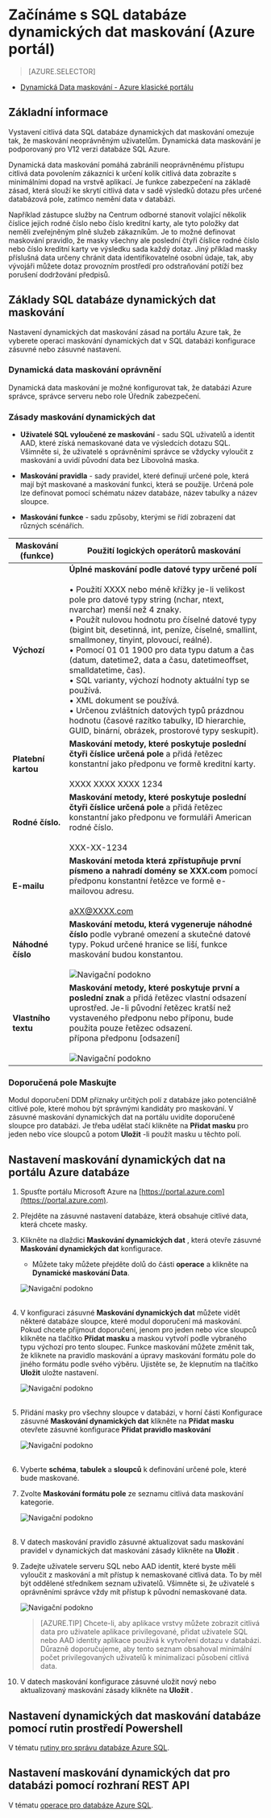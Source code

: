 <properties
   pageTitle="Začínáme s SQL databáze dynamických dat maskování (Azure portál)"
   description="Jak začít s SQL databáze dynamických dat maskování na portálu Azure"
   services="sql-database"
   documentationCenter=""
   authors="ronitr"
   manager="jhubbard"
   editor="v-romcal"/>

<tags
   ms.service="sql-database"
   ms.devlang="NA"
   ms.topic="article"
   ms.tgt_pltfrm="NA"
   ms.workload="data-services"
   ms.date="07/10/2016"
   ms.author="ronitr; ronmat; v-romcal; sstein"/>


# <a name="get-started-with-sql-database-dynamic-data-masking-azure-portal"></a>Začínáme s SQL databáze dynamických dat maskování (Azure portál)

> [AZURE.SELECTOR]
- [Dynamická Data maskování - Azure klasické portálu](sql-database-dynamic-data-masking-get-started-portal.md)

## <a name="overview"></a>Základní informace

Vystavení citlivá data SQL databáze dynamických dat maskování omezuje tak, že maskování neoprávněným uživatelům. Dynamická data maskování je podporovaný pro V12 verzi databáze SQL Azure.

Dynamická data maskování pomáhá zabránili neoprávněnému přístupu citlivá data povolením zákazníci k určení kolik citlivá data zobrazíte s minimálními dopad na vrstvě aplikací. Je funkce zabezpečení na základě zásad, která slouží ke skrytí citlivá data v sadě výsledků dotazu přes určené databázová pole, zatímco nemění data v databázi.

Například zástupce služby na Centrum odborné stanovit volající několik číslice jejich rodné číslo nebo číslo kreditní karty, ale tyto položky dat neměli zveřejněným plně služeb zákazníkům. Je to možné definovat maskování pravidlo, že masky všechny ale poslední čtyři číslice rodné číslo nebo číslo kreditní karty ve výsledku sada každý dotaz. Jiný příklad masky příslušná data určeny chránit data identifikovatelné osobní údaje, tak, aby vývojáři můžete dotaz provozním prostředí pro odstraňování potíží bez porušení dodržování předpisů.

## <a name="sql-database-dynamic-data-masking-basics"></a>Základy SQL databáze dynamických dat maskování

Nastavení dynamických dat maskování zásad na portálu Azure tak, že vyberete operaci maskování dynamických dat v SQL databázi konfigurace zásuvné nebo zásuvné nastavení.


### <a name="dynamic-data-masking-permissions"></a>Dynamická data maskování oprávnění

Dynamická data maskování je možné konfigurovat tak, že databázi Azure správce, správce serveru nebo role Úředník zabezpečení.

### <a name="dynamic-data-masking-policy"></a>Zásady maskování dynamických dat

* **Uživatelé SQL vyloučené ze maskování** - sadu SQL uživatelů a identit AAD, které získá nemaskované data ve výsledcích dotazu SQL. Všimněte si, že uživatelé s oprávněními správce se vždycky vyloučit z maskování a uvidí původní data bez Libovolná maska.

* **Maskování pravidla** - sady pravidel, které definují určené pole, která mají být maskované a maskování funkci, která se použije. Určená pole lze definovat pomocí schématu název databáze, název tabulky a název sloupce.

* **Maskování funkce** - sadu způsoby, kterými se řídí zobrazení dat různých scénářích.

| Maskování (funkce) | Použití logických operátorů maskování |
|----------|---------------|
| **Výchozí**  |**Úplné maskování podle datové typy určené polí**<br/><br/>• Použití XXXX nebo méně křížky je-li velikost pole pro datové typy string (nchar, ntext, nvarchar) menší než 4 znaky.<br/>• Použít nulovou hodnotu pro číselné datové typy (bigint bit, desetinná, int, peníze, číselné, smallint, smallmoney, tinyint, plovoucí, reálné).<br/>• Pomocí 01 01 1900 pro data typu datum a čas (datum, datetime2, data a času, datetimeoffset, smalldatetime, čas).<br/>• SQL varianty, výchozí hodnoty aktuální typ se používá.<br/>• XML dokument <masked/> se používá.<br/>• Určenou zvláštních datových typů prázdnou hodnotu (časové razítko tabulky, ID hierarchie, GUID, binární, obrázek, prostorové typy seskupit).
| **Platební kartou** |**Maskování metody, které poskytuje poslední čtyři číslice určená pole** a přidá řetězec konstantní jako předponu ve formě kreditní karty.<br/><br/>XXXX XXXX XXXX 1234|
| **Rodné číslo.** |**Maskování metody, které poskytuje poslední čtyři číslice určená pole** a přidá řetězec konstantní jako předponu ve formuláři American rodné číslo.<br/><br/>XXX-XX-1234 |
| **E-mailu** | **Maskování metoda která zpřístupňuje první písmeno a nahradí domény se XXX.com** pomocí předponu konstantní řetězce ve formě e-mailovou adresu.<br/><br/>aXX@XXXX.com |
| **Náhodné číslo** | **Maskování metodu, která vygeneruje náhodné číslo** podle vybrané omezení a skutečné datové typy. Pokud určené hranice se liší, funkce maskování budou konstantou.<br/><br/>![Navigační podokno](./media/sql-database-dynamic-data-masking-get-started/1_DDM_Random_number.png) |
| **Vlastního textu** | **Maskování metody, které poskytuje první a poslední znak** a přidá řetězec vlastní odsazení uprostřed. Je-li původní řetězec kratší než vystaveného předponu nebo příponu, bude použita pouze řetězec odsazení. <br/>přípona předponu [odsazení]<br/><br/>![Navigační podokno](./media/sql-database-dynamic-data-masking-get-started/2_DDM_Custom_text.png) |


<a name="Anchor1"></a>
### <a name="recommended-fields-to-mask"></a>Doporučená pole Maskujte

Modul doporučení DDM příznaky určitých polí z databáze jako potenciálně citlivé pole, které mohou být správnými kandidáty pro maskování. V zásuvné maskování dynamických dat na portálu uvidíte doporučené sloupce pro databázi. Je třeba udělat stačí klikněte na **Přidat masku** pro jeden nebo více sloupců a potom **Uložit** -li použít masku u těchto polí.

## <a name="set-up-dynamic-data-masking-for-your-database-using-the-azure-portal"></a>Nastavení maskování dynamických dat na portálu Azure databáze

1. Spusťte portálu Microsoft Azure na [https://portal.azure.com](https://portal.azure.com).

2. Přejděte na zásuvné nastavení databáze, která obsahuje citlivé data, která chcete masky.

3. Klikněte na dlaždici **Maskování dynamických dat** , která otevře zásuvné **Maskování dynamických dat** konfigurace.

    * Můžete taky můžete přejděte dolů do části **operace** a klikněte na **Dynamické maskování Data**.

    ![Navigační podokno](./media/sql-database-dynamic-data-masking-get-started/4_ddm_settings_tile.png)<br/><br/>


4. V konfiguraci zásuvné **Maskování dynamických dat** můžete vidět některé databáze sloupce, které modul doporučení má maskování. Pokud chcete přijmout doporučení, jenom pro jeden nebo více sloupců klikněte na tlačítko **Přidat masku** a maskou vytvoří podle vybraného typu výchozí pro tento sloupec. Funkce maskování můžete změnit tak, že kliknete na pravidlo maskování a úpravy maskování formátu pole do jiného formátu podle svého výběru. Ujistěte se, že klepnutím na tlačítko **Uložit** uložte nastavení.

    ![Navigační podokno](./media/sql-database-dynamic-data-masking-get-started/5_ddm_recommendations.png)<br/><br/>


5. Přidání masky pro všechny sloupce v databázi, v horní části Konfigurace zásuvné **Maskování dynamických dat** klikněte na **Přidat masku** otevřete zásuvné konfigurace **Přidat pravidlo maskování**

    ![Navigační podokno](./media/sql-database-dynamic-data-masking-get-started/6_ddm_add_mask.png)<br/><br/>

6. Vyberte **schéma**, **tabulek** a **sloupců** k definování určené pole, které bude maskované.

7. Zvolte **Maskování formátu pole** ze seznamu citlivá data maskování kategorie.

    ![Navigační podokno](./media/sql-database-dynamic-data-masking-get-started/7_ddm_mask_field_format.png)<br/><br/>     

8. V datech maskování pravidlo zásuvné aktualizovat sadu maskování pravidel v dynamických dat maskování zásady klikněte na **Uložit** .

9. Zadejte uživatele serveru SQL nebo AAD identit, které byste měli vyloučit z maskování a mít přístup k nemaskované citlivá data. To by měl být oddělené středníkem seznam uživatelů. Všimněte si, že uživatelé s oprávněními správce vždy mít přístup k původní nemaskované data.

    ![Navigační podokno](./media/sql-database-dynamic-data-masking-get-started/8_ddm_excluded_users.png)

    >[AZURE.TIP] Chcete-li, aby aplikace vrstvy můžete zobrazit citlivá data pro uživatele aplikace privilegované, přidat uživatele SQL nebo AAD identity aplikace používá k vytvoření dotazu v databázi. Důrazně doporučujeme, aby tento seznam obsahoval minimální počet privilegovaných uživatelů k minimalizaci působení citlivá data.

10. V datech maskování konfigurace zásuvné uložit nový nebo aktualizovaný maskování zásady klikněte na **Uložit** .

## <a name="set-up-dynamic-data-masking-for-your-database-using-powershell-cmdlets"></a>Nastavení dynamických dat maskování databáze pomocí rutin prostředí Powershell

V tématu [rutiny pro správu databáze Azure SQL](https://msdn.microsoft.com/library/azure/mt574084.aspx).


## <a name="set-up-dynamic-data-masking-for-your-database-using-rest-api"></a>Nastavení maskování dynamických dat pro databázi pomocí rozhraní REST API

V tématu [operace pro databáze Azure SQL](https://msdn.microsoft.com/library/dn505719.aspx).
